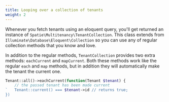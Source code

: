 ```yaml
---
title: Looping over a collection of tenants
weight: 2
---
```


Whenever you fetch tenants using an eloquent query, you'll get returned an instance of `Spatie\Multitenancy\TenantCollection`. This class extends from `Illuminate\Database\Eloquent\Collection` so you can use any of regular collection methods that you know and love.

In addition to the regular methods, `TenantCollection` provides two extra methods: `eachCurrent` and `mapCurrent`. Both these methods work like the regular `each` and `map` methods, but in addition they will automatically make the tenant the current one.

```php
Tenant::all()->eachCurrent(function(Tenant $tenant) {
    // the passed tenant has been made current
`   Tenant::current() === $tenant->id // returns true;
})
```
